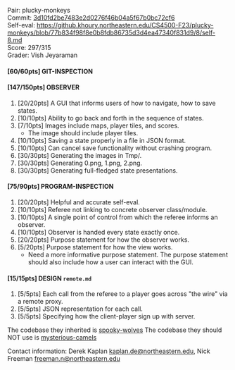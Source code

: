 Pair: plucky-monkeys \
Commit: [3d10fd2be7483e2d0276f46b04a5f67b0bc72cf6](https://github.khoury.northeastern.edu/CS4500-F23/plucky-monkeys/tree/3d10fd2be7483e2d0276f46b04a5f67b0bc72cf6) \
Self-eval: https://github.khoury.northeastern.edu/CS4500-F23/plucky-monkeys/blob/77b834f98f8e0b8fdb86735d3d4ea47340f831d9/8/self-8.md \
Score: 297/315 \
Grader: Vish Jeyaraman

#### [60/60pts] GIT-INSPECTION


#### [147/150pts] OBSERVER
1. [20/20pts] A GUI that informs users of how to navigate, how to save states.
2. [10/10pts] Ability to go back and forth in the sequence of states.
3. [7/10pts] Images include maps, player tiles, and scores.
   - The image should include player tiles.
4. [10/10pts] Saving a state properly in a file in JSON format.
5. [10/10pts] Can cancel save functionality without crashing program.
6. [30/30pts] Generating the images in Tmp/.
7. [30/30pts] Generating 0.png, 1.png, 2.png.
8. [30/30pts] Generating full-fledged state presentations.
<!--
9. [0/40pts] **BONUS** Impressive visualization award.
-->

#### [75/90pts] PROGRAM-INSPECTION
1. [20/20pts] Helpful and accurate self-eval.
2. [10/10pts] Referee not linking to concrete observer class/module.
3. [10/10pts] A single point of control from which the referee informs an observer.
4. [10/10pts] Observer is handed every state exactly once.
5. [20/20pts] Purpose statement for how the observer works.
6. [5/20pts] Purpose statement for how the view works.
   - Need a more informative purpose statement. The purpose statement should also include how a user can interact with the GUI.

#### [15/15pts] DESIGN `remote.md`
1. [5/5pts] Each call from the referee to a player goes across "the wire" via a remote proxy.
2. [5/5pts] JSON representation for each call.
3. [5/5pts] Specifying how the client-player sign up with server.

The codebase they inherited is [spooky-wolves](https://github.khoury.northeastern.edu/CS4500-F23/spooky-wolves)
The codebase they should NOT use is [mysterious-camels](https://github.khoury.northeastern.edu/CS4500-F23/mysterious-camels)

Contact information: Derek Kaplan <kaplan.de@northeastern.edu>, Nick Freeman <freeman.n@northeastern.edu>
